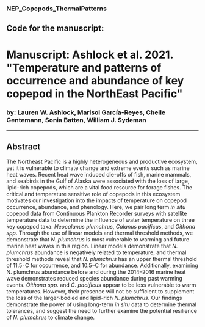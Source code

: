 ### NEP_Copepods_ThermalPatterns
## Code for the manuscript: 
# Manuscript: Ashlock et al. 2021. "Temperature and patterns of occurrence and abundance of key copepod in the NorthEast Pacific"
### by: <b>Lauren W. Ashlock</b>, Marisol García-Reyes, Chelle Gentemann, Sonia Batten, William J. Sydeman

***

## Abstract
The Northeast Pacific is a highly heterogeneous and productive ecosystem, yet it is vulnerable to climate change and extreme events such as marine heat waves. Recent heat wave induced die-offs of fish, marine mammals, and seabirds in the Gulf of Alaska were associated with the loss of large, lipid-rich copepods, which are a vital food resource for forage fishes. The critical and temperature sensitive role of copepods in this ecosystem motivates our investigation into the impacts of temperature on copepod occurrence, abundance, and phenology. Here, we pair long term _in situ_ copepod data from Continuous Plankton Recorder surveys with satellite temperature data to determine the influence of water temperature on three key copepod taxa: _Neocalanus plumchrus_, _Calanus pacificus_, and _Oithona spp_. Through the use of linear models and thermal threshold methods, we demonstrate that _N. plumchrus_ is most vulnerable to warming and future marine heat waves in this region. Linear models demonstrate that _N. plumchrus_ abundance is negatively related to temperature, and thermal threshold methods reveal that _N. plumchrus_ has an upper thermal threshold of 11.5◦C for occurrence, and 10.5◦C for abundance. Additionally, examining N. plumchrus abundance before and during the 2014–2016 marine heat wave demonstrates reduced species abundance during past warming events. _Oithona spp._ and _C. pacificus_ appear to be less vulnerable to warm temperatures. However, their presence will not be sufficient to supplement the loss of the larger-bodied and lipid-rich _N. plumchrus_. Our findings demonstrate the power of using long-term _in situ_ data to determine thermal tolerances, and suggest the need to further examine the potential resilience of _N. plumchrus_ to climate change.
